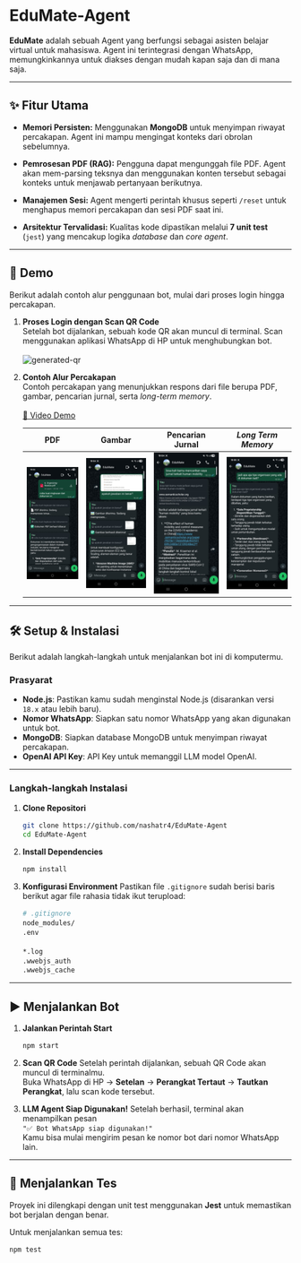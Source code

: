 # EduMate-Agent 

**EduMate** adalah sebuah Agent yang berfungsi sebagai asisten belajar virtual untuk mahasiswa. Agent ini terintegrasi dengan WhatsApp, memungkinkannya untuk diakses dengan mudah kapan saja dan di mana saja.

---

## ✨ Fitur Utama

* **Memori Persisten:** Menggunakan **MongoDB** untuk menyimpan riwayat percakapan. Agent ini mampu mengingat konteks dari obrolan sebelumnya.

* **Pemrosesan PDF (RAG):** Pengguna dapat mengunggah file PDF. Agent akan mem-parsing teksnya dan menggunakan konten tersebut sebagai konteks untuk menjawab pertanyaan berikutnya.

* **Manajemen Sesi:** Agent mengerti perintah khusus seperti `/reset` untuk menghapus memori percakapan dan sesi PDF saat ini.

* **Arsitektur Tervalidasi:** Kualitas kode dipastikan melalui **7 unit test** (`jest`) yang mencakup logika *database* dan *core agent*.

---

## 🚀 Demo

Berikut adalah contoh alur penggunaan bot, mulai dari proses login hingga percakapan.

1.  **Proses Login dengan Scan QR Code**  
    Setelah bot dijalankan, sebuah kode QR akan muncul di terminal. Scan menggunakan aplikasi WhatsApp di HP untuk menghubungkan bot.  
    <br><img width="200" height="226" alt="generated-qr" src="https://github.com/user-attachments/assets/1ffd7ae3-dd36-4327-b7b6-7e8d64017db3" />

2.  **Contoh Alur Percakapan**  
    Contoh percakapan yang menunjukkan respons dari file berupa PDF, gambar, pencarian jurnal, serta *long-term memory*.  
    <br>[🎥 Video Demo](https://youtu.be/2VqG8moouBE)

    | PDF | Gambar | Pencarian Jurnal | *Long Term Memory* | 
    | :---: | :---: | :---: | :---: |
    | <img src="./fungsionalitas.jpg" width="180"> | <img src="./gambar.jpg" width="180"> | <img src="./demo.jpg" width="180"> | <img src="./long term.jpg" width="180"> |

---

## 🛠️ Setup & Instalasi

Berikut adalah langkah-langkah untuk menjalankan bot ini di komputermu.

### **Prasyarat**

* **Node.js**: Pastikan kamu sudah menginstal Node.js (disarankan versi `18.x` atau lebih baru).
* **Nomor WhatsApp**: Siapkan satu nomor WhatsApp yang akan digunakan untuk bot.
* **MongoDB**: Siapkan database MongoDB untuk menyimpan riwayat percakapan.
* **OpenAI API Key**: API Key untuk memanggil LLM model OpenAI.

---

### **Langkah-langkah Instalasi**

1.  **Clone Repositori**
    ```bash
    git clone https://github.com/nashatr4/EduMate-Agent
    cd EduMate-Agent
    ```

2.  **Install Dependencies**
    ```bash
    npm install
    ```

3.  **Konfigurasi Environment**
    Pastikan file `.gitignore` sudah berisi baris berikut agar file rahasia tidak ikut terupload:
    ```bash
    # .gitignore
    node_modules/
    .env

    *.log
    .wwebjs_auth
    .wwebjs_cache
    ```

---

## ▶️ Menjalankan Bot

1.  **Jalankan Perintah Start**
    ```bash
    npm start
    ```

2.  **Scan QR Code**
    Setelah perintah dijalankan, sebuah QR Code akan muncul di terminalmu.  
    Buka WhatsApp di HP → **Setelan** → **Perangkat Tertaut** → **Tautkan Perangkat**, lalu scan kode tersebut.

3.  **LLM Agent Siap Digunakan!**
    Setelah berhasil, terminal akan menampilkan pesan  
    `"✅ Bot WhatsApp siap digunakan!"`  
    Kamu bisa mulai mengirim pesan ke nomor bot dari nomor WhatsApp lain.

---

## 🧪 Menjalankan Tes

Proyek ini dilengkapi dengan unit test menggunakan **Jest** untuk memastikan bot berjalan dengan benar.

Untuk menjalankan semua tes:
```bash
npm test
